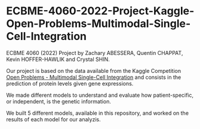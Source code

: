 # ECBME-4060-2022-Project-Kaggle-Open-Problems-Multimodal-Single-Cell-Integration
ECBME 4060 (2022) Project by Zachary ABESSERA, Quentin CHAPPAT, Kevin HOFFER-HAWLIK and Crystal SHIN.

Our project is based on the data available from the Kaggle Competition [Open Problems - Multimodal Single-Cell Integration](https://www.kaggle.com/competitions/open-problems-multimodal) and consists in the prediction of protein levels given gene expressions.

We made different models to understand and evaluate how patient-specific, or independent, is the genetic information.

We built 5 different models, available in this repository, and worked on the results of each model for our analyzis.
